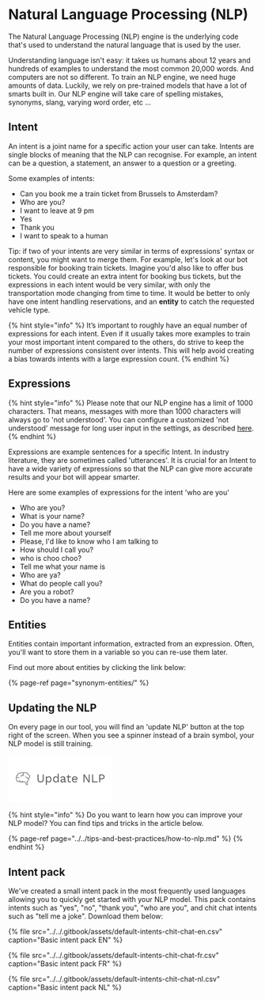 # Natural Language Processing \(NLP\)

The Natural Language Processing \(NLP\) engine is the underlying code that's used to understand the natural language that is used by the user.

Understanding language isn't easy: it takes us humans about 12 years and hundreds of examples to understand the most common 20,000 words. And computers are not so different. To train an NLP engine, we need huge amounts of data. Luckily, we rely on pre-trained models that have a lot of smarts built in. Our NLP engine will take care of spelling mistakes, synonyms, slang, varying word order, etc ...

## Intent

An intent is a joint name for a specific action your user can take. Intents are single blocks of meaning that the NLP can recognise. For example, an intent can be a question, a statement, an answer to a question or a greeting.

Some examples of intents:

* Can you book me a train ticket from Brussels to Amsterdam?
* Who are you?
* I want to leave at 9 pm
* Yes
* Thank you
* I want to speak to a human

Tip: if two of your intents are very similar in terms of expressions’ syntax or content, you might want to merge them. For example, let's look at our bot responsible for booking train tickets. Imagine you'd also like to offer bus tickets. You could create an extra intent for booking bus tickets, but the expressions in each intent would be very similar, with only the transportation mode changing from time to time. It would be better to only have one intent handling reservations, and an **entity** to catch the requested vehicle type. 

{% hint style="info" %}
It’s important to roughly have an equal number of expressions for each intent. Even if it usually takes more examples to train your most important intent compared to the others, do strive to keep the number of expressions consistent over intents. This will help avoid creating a bias towards intents with a large expression count.
{% endhint %}

## Expressions

{% hint style="info" %}
Please note that our NLP engine has a limit of 1000 characters. That means, messages with more than 1000 characters will always go to 'not understood'. You can configure a customized 'not understood' message for long user input in the settings, as described [here](https://docs.chatlayer.ai/bot-answers/settings#maximum-message-length). 
{% endhint %}

Expressions are example sentences for a specific Intent. In industry literature, they are sometimes called 'utterances'. It is crucial for an Intent to have a wide variety of expressions so that the NLP can give more accurate results and your bot will appear smarter.

Here are some examples of expressions for the intent 'who are you'

* Who are you?
* What is your name?
* Do you have a name?
* Tell me more about yourself
* Please, I'd like to know who I am talking to
* How should I call you?
* who is choo choo?
* Tell me what your name is
* Who are ya?
* What do people call you?
* Are you a robot?
* Do you have a name?

## Entities

Entities contain important information, extracted from an expression. Often, you'll want to store them in a variable so you can re-use them later. 

Find out more about entities by clicking the link below:

{% page-ref page="synonym-entities/" %}

## Updating the NLP

On every page in our tool, you will find an 'update NLP' button at the top right of the screen. When you see a spinner instead of a brain symbol, your NLP model is still training.

![](../../.gitbook/assets/image%20%28162%29.png)

{% hint style="info" %}
Do you want to learn how you can improve your NLP model? You can find tips and tricks in the article below.

{% page-ref page="../../tips-and-best-practices/how-to-nlp.md" %}
{% endhint %}

## Intent pack

We've created a small intent pack in the most frequently used languages allowing you to quickly get started with your NLP model. This pack contains intents such as "yes", "no", "thank you", "who are you", and chit chat intents such as "tell me a joke". Download them below:

{% file src="../../.gitbook/assets/default-intents-chit-chat-en.csv" caption="Basic intent pack EN" %}

{% file src="../../.gitbook/assets/default-intents-chit-chat-fr.csv" caption="Basic intent pack FR" %}

{% file src="../../.gitbook/assets/default-intents-chit-chat-nl.csv" caption="Basic intent pack NL" %}

